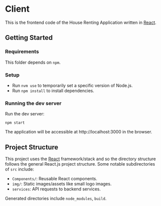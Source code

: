 # Client
This is the frontend code of the House Renting Application written in [React](https://react.dev/).

## Getting Started

### Requirements
This folder depends on `npm`.

### Setup
- Run `nvm use` to temporarily set a specific version of Node.js.
- Run `npm install` to install dependencies.

### Running the dev server
Run the dev server: 

```npm start```

The application will be accessible at http://localhost:3000 in the browser.

## Project Structure
This project uses the [React](https://react.dev/) framework/stack and so the directory structure follows the general React.js project structure. Some notable subdirectories of `src` include:
- `Components/`: Reusable React components.
- `img/`: Static images/assets like small logo images.
- `services`: API requests to backend services.

Generated directories include `node_modules`, `build`.
